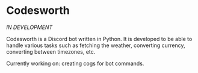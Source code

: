 # Codesworth
*IN DEVELOPMENT* 

Codesworth is a Discord bot written in Python. It is developed to be able to handle various tasks such as fetching the weather, converting currency, converting between timezones, etc. 

Currently working on: creating cogs for bot commands. 
